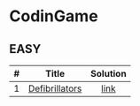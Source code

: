 # CodinGame


## EASY

| #   | Title                                                                    | Solution                    |
| --- | :-----:                                                                  | :-------:                   |
| 1   | [Defibrillators](https://www.codingame.com/training/easy/defibrillators) | [link](./defibrillators.py) |
